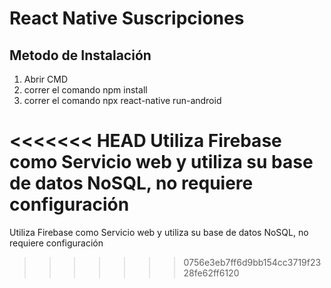 # React Native Suscripciones

## Metodo de Instalación
1. Abrir CMD
2. correr el comando npm install
3. correr el comando npx react-native run-android

<<<<<<< HEAD
Utiliza Firebase como Servicio web y utiliza su base de datos NoSQL, no requiere configuración
=======
Utiliza Firebase como Servicio web y utiliza su base de datos NoSQL, no requiere configuración

>>>>>>> 0756e3eb7ff6d9bb154cc3719f2328fe62ff6120
